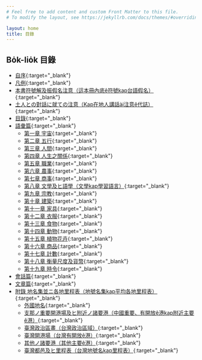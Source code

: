 ```yaml
---
# Feel free to add content and custom Front Matter to this file.
# To modify the layout, see https://jekyllrb.com/docs/themes/#overriding-theme-defaults

layout: home
title: 目錄
---
```


## Bo̍k-lio̍k 目錄
- [自序](./chheh/?page=3){:target="_blank"}
- [凡例](./chheh/?page=3){:target="_blank"}
- [本書符號解及振假名注意（這本冊內底ê符號kap台語假名）](./chheh/?page=8){:target="_blank"}
- [土人との對話に就ての注意（Kap在地人講話ài注意ê代誌）](./chheh/?page=3){:target="_blank"}
- [目錄](./chheh/?page=13){:target="_blank"}
- [語彙篇](./chheh/?page=3){:target="_blank"}
  - [第一章 宇宙](./chheh/?page=23){:target="_blank"}
  - [第二章 五行](./chheh/?page=24){:target="_blank"}
  - [第三章 人間](./chheh/?page=32){:target="_blank"}
  - [第四章 人生之關係](./chheh/?page=39){:target="_blank"}
  - [第五章 職業](./chheh/?page=43){:target="_blank"}
  - [第六章 農事](./chheh/?page=48){:target="_blank"}
  - [第七章 商事](./chheh/?page=50){:target="_blank"}
  - [第八章 文學及ヒ語學（文學kap學習語言）](./chheh/?page=60){:target="_blank"}
  - [第九章 宗教](./chheh/?page=61){:target="_blank"}
  - [第十章 建築](./chheh/?page=63){:target="_blank"}
  - [第十一章 家具](./chheh/?page=66){:target="_blank"}
  - [第十二章 衣服](./chheh/?page=71){:target="_blank"}
  - [第十三章 食物](./chheh/?page=73){:target="_blank"}
  - [第十四章 動物](./chheh/?page=77){:target="_blank"}
  - [第十五章 植物花卉](./chheh/?page=84){:target="_blank"}
  - [第十六章 商品](./chheh/?page=85){:target="_blank"}
  - [第十七章 計數](./chheh/?page=91){:target="_blank"}
  - [第十八章 衡量尺度及貨幣](./chheh/?page=93){:target="_blank"}
  - [第十九章 時令](./chheh/?page=97){:target="_blank"}
- [會話篇](./chheh/?page=101){:target="_blank"}
- [文章篇](./chheh/?page=174){:target="_blank"}
- [附錄 地名集並ニ各地里程表（地號名集kap平均各地里程表）](./chheh/?page=187){:target="_blank"}
  - [外國地名](./chheh/?page=187){:target="_blank"}
  - [支那ノ重要開港場及ヒ附近ノ諸要港（中國重要、有開放ê港kap附近主要ê港）](./chheh/?page=188){:target="_blank"}
  - [臺灣政治區畫（台灣政治區域）](./chheh/?page=188){:target="_blank"}
  - [臺灣開港場（台灣有開放ê港）](./chheh/?page=189){:target="_blank"}
  - [其他ノ諸要港（其他主要ê港）](./chheh/?page=190){:target="_blank"}
  - [臺灣都邑及ヒ里程表（台灣地號名kap里程表）](./chheh/?page=190){:target="_blank"}

